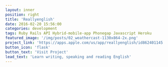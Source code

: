 ```yaml
---
layout: inner
position: right
title: 'Reallyenglish'
date: 2016-02-20 15:56:00
categories: development
tags: Ruby Rails API Hybrid-mobile-app Phonegap Javascript Heroku
featured_image: '/img/posts/02_weathercast-1130x864-2x.png'
project_link: 'https://apps.apple.com/us/app/reallyenglish/id862401145'
button_icon: 'flask'
button_text: 'Visit Project'
lead_text: 'Learn writing, speaking and reading English'
---
```

